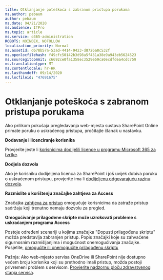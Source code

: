 ```yaml
---
title: Otklanjanje poteškoća s zabranom pristupa porukama
ms.author: pebaum
author: pebaum
ms.date: 04/21/2020
ms.audience: ITPro
ms.topic: article
ms.service: o365-administration
ROBOTS: NOINDEX, NOFOLLOW
localization_priority: Normal
ms.assetid: d678b57a-53ad-4414-9423-d8726a0c532f
ms.openlocfilehash: f49cfc50142b3d98a5f431a38e9a943eb5624523
ms.sourcegitcommit: c6692ce0fa1358ec3529e59ca0ecdfdea4cdc759
ms.translationtype: MT
ms.contentlocale: hr-HR
ms.lasthandoff: 09/14/2020
ms.locfileid: "47691675"
---
```

# <a name="troubleshoot-access-denied-messages"></a>Otklanjanje poteškoća s zabranom pristupa porukama

Ako prilikom pokušaja pregledavanja web-mjesta sustava SharePoint Online primate poruku o uskraćenog pristupa, pročitajte članak u nastavku.

**Dodavanje i licenciranje korisnika**

Provjerite jeste li [korisnicima dodijelili licence u programu Microsoft 365 za tvrtke](https://docs.microsoft.com/microsoft-365/admin/add-users/add-users).

**Dodjela dozvola**

Ako je korisniku dodijeljena licenca za SharePoint i još uvijek dobiva poruku o uskraćenom pristupu, provjerite ima li [dodijeljenu odgovarajuću razinu dozvola](https://docs.microsoft.com/sharepoint/understanding-permission-levels).

**Razmislite o korištenju značajke zahtjeva za Access**

Značajka [zahtjeva za pristup](https://support.office.com/article/Set-up-and-manage-access-requests-94B26E0B-2822-49D4-929A-8455698654B3) omogućuje korisnicima da zatraže pristup sadržaju koji trenutno nemaju dozvolu za pregled. 

**Omogućivanje prilagođene skripte može uzrokovati probleme s uskraćanjem programa Access**

Postoje određeni scenariji u kojima značajka "Dopusti prilagođenu skriptu" možda predstavlja zabranjen pristup. Popis značajki koje su zahvaćene sigurnosnim razmišljanjima i mogućnost onemogućivanja značajke. Posjetite, [omogućite ili onemogućite prilagođenu skriptu](https://docs.microsoft.com/sharepoint/allow-or-prevent-custom-script)

Pažnja: Ako web-mjesto servisa OneDrive ili SharePoint nije dostupno većem broju korisnika koji su prethodno imali pristup, možda postoji privremeni problem s servisom. [Provjerite nadzornu ploču zdravstvenog stanja servisa](https://portal.office.com/adminportal/home#/servicehealth).


  

